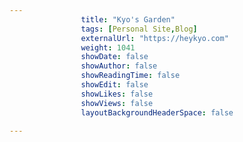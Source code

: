 ---
                title: "Kyo's Garden"
                tags: [Personal Site,Blog]
                externalUrl: "https://heykyo.com"
                weight: 1041
                showDate: false
                showAuthor: false
                showReadingTime: false
                showEdit: false
                showLikes: false
                showViews: false
                layoutBackgroundHeaderSpace: false
                ---
